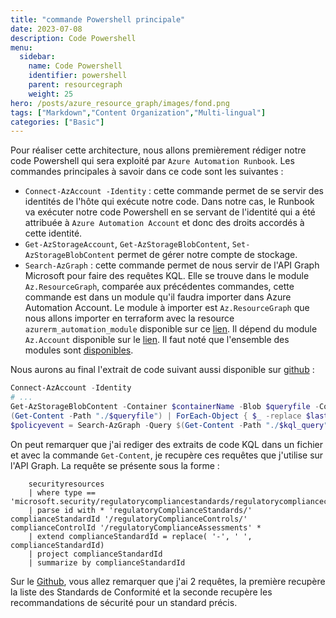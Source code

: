 ```yaml
---
title: "commande Powershell principale"
date: 2023-07-08
description: Code Powershell
menu:
  sidebar:
    name: Code Powershell
    identifier: powershell
    parent: resourcegraph
    weight: 25
hero: /posts/azure_resource_graph/images/fond.png
tags: ["Markdown","Content Organization","Multi-lingual"]
categories: ["Basic"]
---
```


Pour réaliser cette architecture, nous allons premièrement rédiger notre code Powershell qui sera exploité par `Azure Automation Runbook`. Les commandes principales à savoir dans ce code sont les suivantes :

- `Connect-AzAccount -Identity` : cette commande permet de se servir des identités de l'hôte qui exécute notre code. Dans notre cas, le Runbook va exécuter notre code Powershell en se servant de l'identité qui a été attribuée à `Azure Automation Account` et donc des droits accordés à cette identité.
- `Get-AzStorageAccount`, `Get-AzStorageBlobContent`, `Set-AzStorageBlobContent` permet de gérer notre compte de stockage.
- `Search-AzGraph` : cette commande permet de nous servir de l'API Graph Microsoft pour faire des requêtes KQL. Elle se trouve dans le module `Az.ResourceGraph`, comparée aux précédentes commandes, cette commande est dans un module qu'il faudra importer dans Azure Automation Account. Le module à importer est `Az.ResourceGraph` que nous allons importer en terraform avec la resource `azurerm_automation_module` disponible sur ce [lien](https://www.powershellgallery.com/api/v2/package/Az.ResourceGraph/0.13.0). Il dépend du module `Az.Account` disponible sur le [lien](https://www.powershellgallery.com/api/v2/package/Az.Accounts/2.12.4). Il faut noté que l'ensemble des modules sont [disponibles](https://www.powershellgallery.com/packages).

Nous aurons au final l'extrait de code suivant aussi disponible sur [github](https://github.com/aubinaso/DefenderForCloudAutomate/blob/main/get_compliance.ps1) :

```PowerShell
Connect-AzAccount -Identity
# ...
Get-AzStorageBlobContent -Container $containerName -Blob $queryfile -Context $Context -Destination "./$queryfile" -Force
(Get-Content -Path "./$queryfile") | ForEach-Object { $_ -replace $lastStandard, $newStandard } | Set-Content -Path "./$kql_query"
$policyevent = Search-AzGraph -Query $(Get-Content -Path "./$kql_query" -raw)
```

On peut remarquer que j'ai rediger des extraits de code KQL dans un fichier et avec la commande `Get-Content`, je recupère ces requêtes que j'utilise sur l'API Graph.
La requête se présente sous la forme :

```
    securityresources
    | where type == 'microsoft.security/regulatorycompliancestandards/regulatorycompliancecontrols/regulatorycomplianceassessments'
    | parse id with * 'regulatoryComplianceStandards/' complianceStandardId '/regulatoryComplianceControls/' complianceControlId '/regulatoryComplianceAssessments' *
    | extend complianceStandardId = replace( '-', ' ', complianceStandardId)
    | project complianceStandardId
    | summarize by complianceStandardId
```

Sur le [Github](https://github.com/aubinaso/DefenderForCloudAutomate/tree/main), vous allez remarquer que j'ai 2 requêtes, la première recupère la liste des Standards de Conformité et la seconde recupère les recommandations de sécurité pour un standard précis.